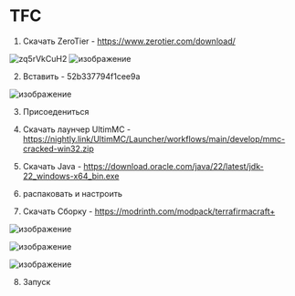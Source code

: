 # TFC
1. Скачать ZeroTier - https://www.zerotier.com/download/

![zq5rVkCuH2](https://github.com/smileyfaceskobochka/TFC/assets/101476002/645a39f2-553b-411b-b40a-6b830f56966b) ![изображение](https://github.com/smileyfaceskobochka/TFC/assets/101476002/5beb5937-65b5-4975-b85a-69bee2f1ea32)

2. Вставить - 52b337794f1cee9a

![изображение](https://github.com/smileyfaceskobochka/TFC/assets/101476002/d3d5db53-6051-46f9-81b2-f204ad232f19)

3. Присоедениться

4. Скачать лаунчер UltimMC - https://nightly.link/UltimMC/Launcher/workflows/main/develop/mmc-cracked-win32.zip

5. Скачать Java - https://download.oracle.com/java/22/latest/jdk-22_windows-x64_bin.exe

6. распаковать и настроить

7. Скачать Сборку - https://modrinth.com/modpack/terrafirmacraft+

![изображение](https://github.com/smileyfaceskobochka/TFC/assets/101476002/d6dead01-fc35-4a62-86a6-3964319bec62)

![изображение](https://github.com/smileyfaceskobochka/TFC/assets/101476002/41e78dfc-7def-40df-82a3-140a6d86b62e)

![изображение](https://github.com/smileyfaceskobochka/TFC/assets/101476002/99fef3a1-d019-4a85-8bd4-09954944b035)

8. Запуск
